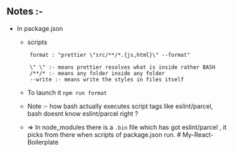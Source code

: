 ## Notes :-

- In package.json

  - scripts

  ```
      format : "prettier \"src/**/*.{js,html}\" --format"

      \" \" :- means prettier resolves what is inside rather BASH
      /**/* :- means any folder inside any folder
      --write :- means write the styles in files itself

  ```

  - To launch it `npm run format `

  - Note :- how bash actually executes script tags like eslint/parcel, bash doesnt know eslint/parcel right ?
  - => In node_modules there is a `.bin` file which has got eslint/parcel , it picks from there when scripts of package.json run.
#   M y - R e a c t - B o i l e r p l a t e  
 